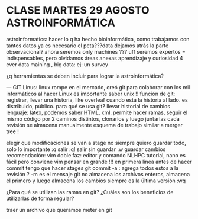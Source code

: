 # CLASE MARTES 29 AGOSTO ASTROINFORMÁTICA
astroinformatics:
hacer lo q ha hecho bioinformática, como trabajamos con tantos datos ya es necesario el peta???data
dejamos atrás la parte observacional? ahora seremos only machines ??? uff 
seremos expertos = indispensables, pero olvidamos áreas anexas 
aprendizaje y curiosidad 4 ever
data maining , big data: ej: un survey


¿q herramientas se deben incluir para lograr la astroinformática?

—
GIT
Linus: linux rompe en el mercado, creó git para colaborar con los mil informáticos al hacer Linux
es importante saber unix !!
función de git: registrar, llevar una historia, like overleaf cuando está la historia al lado.
es distribuido, público.
para qué se usa git? llevar historial de cambios
lenguaje: latex, podemos saber HTML, xml.
permite hacer ramas, seguir el mismo código por 2 caminos distintos, clonarlos y luego juntarlas
cada revisión se almacena manualmente
esquema de trabajo similar a merger tree !


elegir que modificaciones se van a stage
no siempre quiero guardar todo, solo lo importante
:q salir
:q! salir sin guardar
:w guardar cambios
recomendación: vim doble faz: editor y comando
NLHPC tutorial, nano es fácil pero conviene vim
pensar en grande !!!
en primera línea 
antes de hacer commit tengo que hacer stages
git commit -a : agrega todos estos a la revisión ?
-m es el mensaje 
git no almacena los archivos enteros, almacena el primero y luego almacena los cambios
siempre es la última versión
:wq

¿Para qué se utilizan las ramas en git?
¿Cuáles son los beneficios de utilizarlas de forma regular?

traer un archivo que queramos meter en git